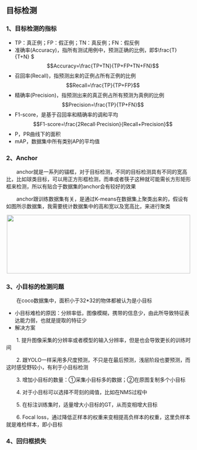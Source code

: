 ## 目标检测

###  1、目标检测的指标
- TP：真正例；FP：假正例；TN：真反例；FN：假反例
- 准确率(Accuracy)，指所有测试用例中，预测正确的比例，即$\frac{T}{T+N} $
$$Accuracy=\frac{TP+TN}{TP+FP+TN+FN}$$
- 召回率(Recall)，指预测出来的正例占所有正例的比例
$$Recall=\frac{TP}{TP+FP}$$
- 精确率(Precision)，指预测出来的真正例占所有预测为真例的比例
$$Precision=\frac{TP}{TP+FN}$$
- F1-score，是基于召回率和精确率的调和平均
$$F1-score=\frac{2Recall·Precision}{Recall+Precision}$$
- P，PR曲线下的面积
- mAP，数据集中所有类别AP的平均值

### 2、Anchor
&emsp;&emsp;anchor就是一系列的锚框，对于目标检测，不同的目标检测具有不同的宽高比，比如球类目标，可以用正方形框检测，而串或者筷子这种就可能需长方形矩形框来检测，所以有贴合于数据集的anchor会有较好的效果

&emsp;&emsp;anchor跟训练数据集有关，是通过K-means在数据集上聚类出来的，假设有如图所示数据集，我需要统计数据集中的高和宽以及宽高比，来进行聚类
<div align=center><img width="500" height="160" src="https://github.com/ethan-sui/AI-algorithm-engineer-knowledge/blob/main/image/anchor01.PNG"/></div>

### 3、小目标的检测问题
&emsp;&emsp;在coco数据集中，面积小于32*32的物体都被认为是小目标
- 小目标难检的原因：分辨率低，图像模糊，携带的信息少，由此所导致特征表达能力弱，也就是提取的特征少
- 解决方案

&emsp;&emsp;1. 提升图像采集的分辨率或者模型的输入分辨率，但是也会导致更长的训练时间

&emsp;&emsp;2. 跟YOLO一样采用多尺度预测，不只是在最后预测，浅层阶段也要预测，而这时感受野较小，有利于小目标检测

&emsp;&emsp;3. 增加小目标的数量：①采集小目标多的数据；②在原图复制多个小目标

&emsp;&emsp;4. 对于小目标可以选择不苛刻的阈值，比如在NMS过程中

&emsp;&emsp;5. 在标注训练集时，适量增大小目标的GT，从而变相增大目标

&emsp;&emsp;6. Focal loss，通过降低正样本的权重来变相提高负样本的权重，这里负样本就是难检样本，即小目标
### 4、回归框损失
